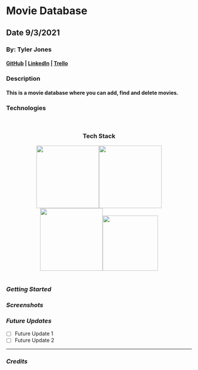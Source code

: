 # Movie Database

## Date 9/3/2021

### By: Tyler Jones

#### [GitHub](https://github.com/msiroilem) | [LinkedIn](https://www.linkedin.com/in/tylerwadejones/) | [Trello](https://trello.com/b/CKbOdGv7/movie-database)

### Description

#### This is a movie database where you can add, find and delete movies.

### Technologies

<br/>

<div align="center">
  <h3>Tech Stack</h3>
  <img src="https://1000logos.net/wp-content/uploads/2020/08/MongoDB-Logo.png" width="170" /><img src="https://www.sohamkamani.com/static/65137ed3c844d05124dcfdab28263c21/38cea/express-routing-logo.png" width="170" /><img src="https://www.metaltoad.com/sites/default/files/styles/large_personal_photo_870x500_/public/2020-05/react-js-blog-header.png?itok=VbfDeSgJ" width="170" /><img src="https://upload.wikimedia.org/wikipedia/commons/thumb/d/d9/Node.js_logo.svg/1200px-Node.js_logo.svg.png" width="150" />
</div>
<br/>

### **_Getting Started_**

### **_Screenshots_**

### _Future Updates_

- [ ] Future Update 1
- [ ] Future Update 2

---

### **_Credits_**
